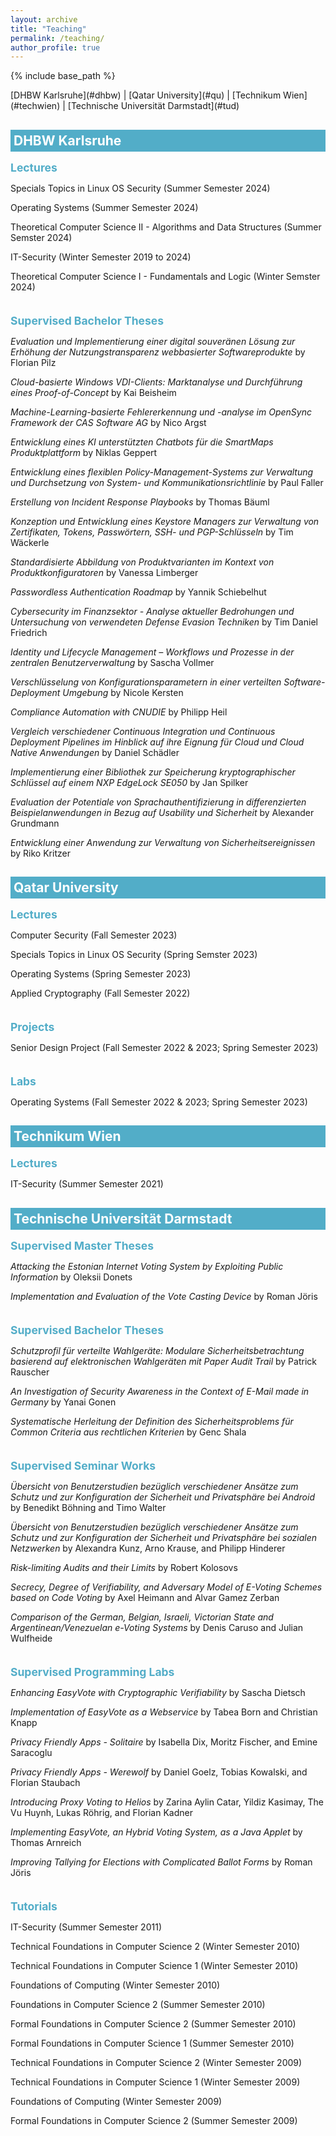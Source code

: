 ```yaml
---
layout: archive
title: "Teaching"
permalink: /teaching/
author_profile: true
---
```


{% include base_path %}

<p></p>
[DHBW Karlsruhe](#dhbw) | [Qatar University](#qu) | [Technikum Wien](#techwien) | [Technische Universität Darmstadt](#tud)

<!-- DHBW Karlsruhe -->
<h2 id="dhbw" style="color: white; padding: 5px; background-color: #52adc8; margin-bottom: -20px">DHBW Karlsruhe</h2>


<h2  style="color: #52adc8; font-size: 1.25em;  margin: 2em 0 0.5em;">Lectures</h2>
<p>Specials Topics in Linux OS Security (Summer Semester 2024)</p>
<p>Operating Systems (Summer Semester 2024)</p>
<p>Theoretical Computer Science II - Algorithms and Data Structures (Summer Semster 2024)</p>
<p>IT-Security (Winter Semester 2019 to 2024)</p>
<p>Theoretical Computer Science I - Fundamentals and Logic (Winter Semster 2024)</p>

<h2  style="color: #52adc8; font-size: 1.25em;  margin: 2em 0 0.5em;">Supervised Bachelor Theses</h2>

<p><i>Evaluation und Implementierung einer digital souveränen Lösung zur Erhöhung der Nutzungstransparenz webbasierter Softwareprodukte</i> by Florian Pilz</p>
<p><i>Cloud-basierte Windows VDI-Clients: Marktanalyse und Durchführung eines Proof-of-Concept</i> by Kai Beisheim</p>
<p><i>Machine-Learning-basierte Fehlererkennung und -analyse im OpenSync Framework der CAS Software AG</i> by Nico Argst</p>
<p><i>Entwicklung eines KI unterstützten Chatbots für die SmartMaps Produktplattform</i> by Niklas Geppert</p>
<p><i>Entwicklung eines flexiblen Policy-Management-Systems zur Verwaltung und Durchsetzung von System- und Kommunikationsrichtlinie</i> by Paul Faller</p>
<p><i>Erstellung von Incident Response Playbooks</i> by Thomas Bäuml</p>
<p><i>Konzeption und Entwicklung eines Keystore Managers zur Verwaltung von Zertifikaten, Tokens, Passwörtern, SSH- und PGP-Schlüsseln</i> by Tim Wäckerle</p>
<p><i>Standardisierte Abbildung von Produktvarianten im Kontext von Produktkonfiguratoren</i> by Vanessa Limberger</p>
<p><i>Passwordless Authentication Roadmap</i> by Yannik Schiebelhut</p>
<p><i>Cybersecurity im Finanzsektor - Analyse aktueller Bedrohungen und Untersuchung von verwendeten Defense Evasion Techniken</i> by Tim Daniel Friedrich</p>
<p><i>Identity und Lifecycle Management – Workflows und Prozesse in der zentralen Benutzerverwaltung</i> by Sascha Vollmer</p>
<p><i>Verschlüsselung von Konfigurationsparametern in einer verteilten Software-Deployment Umgebung</i> by Nicole Kersten</p>
<p><i>Compliance Automation with CNUDIE</i> by Philipp Heil</p>
<p><i>Vergleich verschiedener Continuous Integration und Continuous Deployment Pipelines im Hinblick auf ihre Eignung für Cloud und Cloud Native Anwendungen</i> by Daniel Schädler</p>
<p><i>Implementierung einer Bibliothek zur Speicherung kryptographischer Schlüssel auf einem NXP EdgeLock SE050</i> by Jan Spilker</p>
<p><i>Evaluation der Potentiale von Sprachauthentifizierung in differenzierten Beispielanwendungen in Bezug auf Usability und Sicherheit</i> by Alexander Grundmann</p>
<p><i>Entwicklung einer Anwendung zur Verwaltung von Sicherheitsereignissen</i> by Riko Kritzer

<!-- QU -->
<h2 id="qu" style="color: white; padding: 5px; background-color: #52adc8; margin-bottom: -20px">Qatar University</h2>


<h2  style="color: #52adc8; font-size: 1.25em;  margin: 2em 0 0.5em;">Lectures</h2>

<p>Computer Security (Fall Semester 2023)</p>
<p>Specials Topics in Linux OS Security (Spring Semster 2023)</p>
<p>Operating Systems (Spring Semester 2023)</p>
<p>Applied Cryptography (Fall Semester 2022)</p>

<h2  style="color: #52adc8; font-size: 1.25em;  margin: 2em 0 0.5em;">Projects</h2>
<p>Senior Design Project (Fall Semester 2022 & 2023; Spring Semester 2023)</p>

<h2  style="color: #52adc8; font-size: 1.25em;  margin: 2em 0 0.5em;">Labs</h2>
<p>Operating Systems (Fall Semester 2022 & 2023; Spring Semester 2023)</p>


<!-- Technikum Wien -->
<h2 id="techwien" style="color: white; padding: 5px; background-color: #52adc8; margin-bottom: -20px">Technikum Wien</h2>


<h2  style="color: #52adc8; font-size: 1.25em;  margin: 2em 0 0.5em;">Lectures</h2>

<p>IT-Security (Summer Semester 2021)</p>


<!-- TUD -->
<h2 id="tud" style="color: white; padding: 5px; background-color: #52adc8; margin-bottom: -20px">Technische Universität Darmstadt</h2>

<h2  style="color: #52adc8; font-size: 1.25em;  margin: 2em 0 0.5em;">Supervised Master Theses</h2>

<p><i>Attacking the Estonian Internet Voting System by Exploiting Public Information</i> by Oleksii Donets</p>
<p><i>Implementation and Evaluation of the Vote Casting Device</i> by Roman Jöris</p>


<h2  style="color: #52adc8; font-size: 1.25em;  margin: 2em 0 0.5em;">Supervised Bachelor Theses</h2>

<p><i>Schutzprofil für verteilte Wahlgeräte: Modulare Sicherheitsbetrachtung basierend auf elektronischen Wahlgeräten mit Paper Audit Trail</i> by Patrick Rauscher</p>
<p><i>An Investigation of Security Awareness in the Context of E-Mail made in Germany</i> by Yanai Gonen</p>
<p><i>Systematische Herleitung der Definition des Sicherheitsproblems für Common Criteria aus rechtlichen Kriterien</i> by Genc Shala</p>


<h2  style="color: #52adc8; font-size: 1.25em;  margin: 2em 0 0.5em;">Supervised Seminar Works</h2>

<p><i>Übersicht von Benutzerstudien bezüglich verschiedener Ansätze zum Schutz und zur Konfiguration der Sicherheit und Privatsphäre bei Android</i> by Benedikt Böhning and Timo Walter</p>
<p><i>Übersicht von Benutzerstudien bezüglich verschiedener Ansätze zum Schutz und zur Konfiguration der Sicherheit und Privatsphäre bei sozialen Netzwerken</i> by Alexandra Kunz, Arno Krause, and Philipp Hinderer</p>
<p><i>Risk-limiting Audits and their Limits</i> by Robert Kolosovs</p>
<p><i>Secrecy, Degree of Verifiability, and Adversary Model of E-Voting Schemes based on Code Voting</i> by Axel Heimann and Alvar Gamez Zerban</p>
<p><i>Comparison of the German, Belgian, Israeli, Victorian State and Argentinean/Venezuelan e-Voting Systems</i> by Denis Caruso and Julian Wulfheide</p>


<h2  style="color: #52adc8; font-size: 1.25em;  margin: 2em 0 0.5em;">Supervised Programming Labs</h2>

<p><i>Enhancing EasyVote with Cryptographic Verifiability</i> by Sascha Dietsch</p>
<p><i>Implementation of EasyVote as a Webservice</i> by Tabea Born and Christian Knapp</p>
<p><i>Privacy Friendly Apps - Solitaire</i> by Isabella Dix, Moritz Fischer, and Emine Saracoglu</p>
<p><i>Privacy Friendly Apps - Werewolf</i> by Daniel Goelz, Tobias Kowalski, and Florian Staubach</p>
<p><i>Introducing Proxy Voting to Helios</i> by Zarina Aylin Catar, Yildiz Kasimay, The Vu Huynh, Lukas Röhrig, and Florian Kadner</p>
<p><i>Implementing EasyVote, an Hybrid Voting System, as a Java Applet</i> by Thomas Arnreich</p>
<p><i>Improving Tallying for Elections with Complicated Ballot Forms</i> by Roman Jöris</p>

<h2  style="color: #52adc8; font-size: 1.25em;  margin: 2em 0 0.5em;">Tutorials</h2>

<p>IT-Security (Summer Semester 2011)</p>
<p>Technical Foundations in Computer Science 2 (Winter Semester 2010)</p>
<p>Technical Foundations in Computer Science 1 (Winter Semester 2010)</p>
<p>Foundations of Computing (Winter Semester 2010)</p>
<p>Foundations in Computer Science 2 (Summer Semester 2010)</p>
<p>Formal Foundations in Computer Science 2 (Summer Semester 2010)</p>
<p>Formal Foundations in Computer Science 1 (Summer Semester 2010)</p>
<p>Technical Foundations in Computer Science 2 (Winter Semester 2009)</p>
<p>Technical Foundations in Computer Science 1 (Winter Semester 2009)</p>
<p>Foundations of Computing (Winter Semester 2009)</p>
<p>Formal Foundations in Computer Science 2 (Summer Semester 2009)</p>
